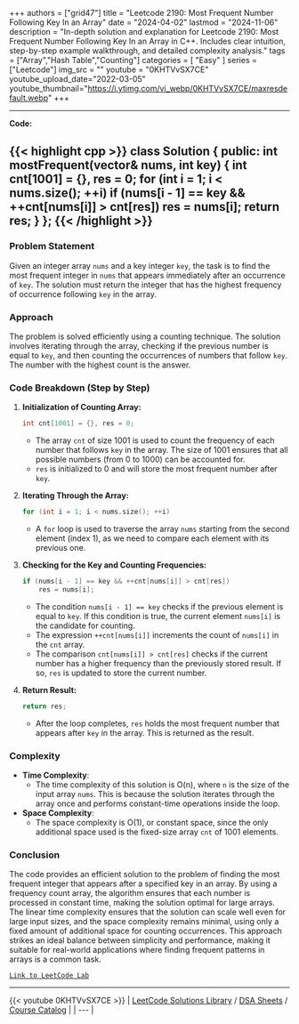 
+++
authors = ["grid47"]
title = "Leetcode 2190: Most Frequent Number Following Key In an Array"
date = "2024-04-02"
lastmod = "2024-11-06"
description = "In-depth solution and explanation for Leetcode 2190: Most Frequent Number Following Key In an Array in C++. Includes clear intuition, step-by-step example walkthrough, and detailed complexity analysis."
tags = ["Array","Hash Table","Counting"]
categories = [
    "Easy"
]
series = ["Leetcode"]
img_src = ""
youtube = "0KHTVvSX7CE"
youtube_upload_date="2022-03-05"
youtube_thumbnail="https://i.ytimg.com/vi_webp/0KHTVvSX7CE/maxresdefault.webp"
+++



---
**Code:**

{{< highlight cpp >}}
class Solution {
public:
  int mostFrequent(vector<int>& nums, int key) {
    int cnt[1001] = {}, res = 0;
    for (int i = 1; i < nums.size(); ++i)
        if (nums[i - 1] == key && ++cnt[nums[i]] > cnt[res])
            res = nums[i];
    return res;
  }
};
{{< /highlight >}}
---

### Problem Statement
Given an integer array `nums` and a key integer `key`, the task is to find the most frequent integer in `nums` that appears immediately after an occurrence of `key`. The solution must return the integer that has the highest frequency of occurrence following `key` in the array.

### Approach
The problem is solved efficiently using a counting technique. The solution involves iterating through the array, checking if the previous number is equal to `key`, and then counting the occurrences of numbers that follow `key`. The number with the highest count is the answer.

### Code Breakdown (Step by Step)
1. **Initialization of Counting Array:**
   ```cpp
   int cnt[1001] = {}, res = 0;
   ```
   - The array `cnt` of size 1001 is used to count the frequency of each number that follows `key` in the array. The size of 1001 ensures that all possible numbers (from 0 to 1000) can be accounted for. 
   - `res` is initialized to 0 and will store the most frequent number after `key`.

2. **Iterating Through the Array:**
   ```cpp
   for (int i = 1; i < nums.size(); ++i)
   ```
   - A `for` loop is used to traverse the array `nums` starting from the second element (index 1), as we need to compare each element with its previous one.

3. **Checking for the Key and Counting Frequencies:**
   ```cpp
   if (nums[i - 1] == key && ++cnt[nums[i]] > cnt[res])
       res = nums[i];
   ```
   - The condition `nums[i - 1] == key` checks if the previous element is equal to `key`. If this condition is true, the current element `nums[i]` is the candidate for counting.
   - The expression `++cnt[nums[i]]` increments the count of `nums[i]` in the `cnt` array.
   - The comparison `cnt[nums[i]] > cnt[res]` checks if the current number has a higher frequency than the previously stored result. If so, `res` is updated to store the current number.

4. **Return Result:**
   ```cpp
   return res;
   ```
   - After the loop completes, `res` holds the most frequent number that appears after `key` in the array. This is returned as the result.

### Complexity
- **Time Complexity**: 
  - The time complexity of this solution is O(n), where `n` is the size of the input array `nums`. This is because the solution iterates through the array once and performs constant-time operations inside the loop.
- **Space Complexity**: 
  - The space complexity is O(1), or constant space, since the only additional space used is the fixed-size array `cnt` of 1001 elements.

### Conclusion
The code provides an efficient solution to the problem of finding the most frequent integer that appears after a specified key in an array. By using a frequency count array, the algorithm ensures that each number is processed in constant time, making the solution optimal for large arrays. The linear time complexity ensures that the solution can scale well even for large input sizes, and the space complexity remains minimal, using only a fixed amount of additional space for counting occurrences. This approach strikes an ideal balance between simplicity and performance, making it suitable for real-world applications where finding frequent patterns in arrays is a common task.

[`Link to LeetCode Lab`](https://leetcode.com/problems/most-frequent-number-following-key-in-an-array/description/)

---
{{< youtube 0KHTVvSX7CE >}}
| [LeetCode Solutions Library](https://grid47.xyz/leetcode/) / [DSA Sheets](https://grid47.xyz/sheets/) / [Course Catalog](https://grid47.xyz/courses/) |
| --- |
